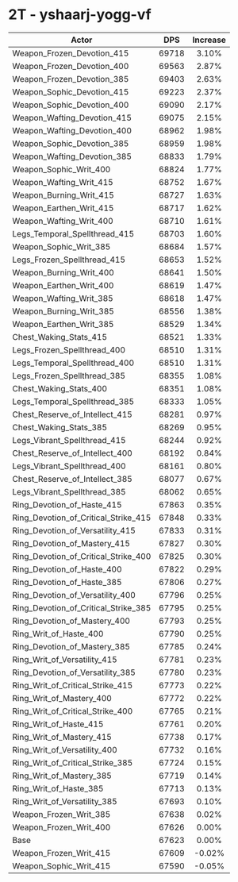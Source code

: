 # 2T - yshaarj-yogg-vf
| Actor | DPS | Increase |
|---|:---:|:---:|
|Weapon_Frozen_Devotion_415|69718|3.10%|
|Weapon_Frozen_Devotion_400|69563|2.87%|
|Weapon_Frozen_Devotion_385|69403|2.63%|
|Weapon_Sophic_Devotion_415|69223|2.37%|
|Weapon_Sophic_Devotion_400|69090|2.17%|
|Weapon_Wafting_Devotion_415|69075|2.15%|
|Weapon_Wafting_Devotion_400|68962|1.98%|
|Weapon_Sophic_Devotion_385|68959|1.98%|
|Weapon_Wafting_Devotion_385|68833|1.79%|
|Weapon_Sophic_Writ_400|68824|1.77%|
|Weapon_Wafting_Writ_415|68752|1.67%|
|Weapon_Burning_Writ_415|68727|1.63%|
|Weapon_Earthen_Writ_415|68717|1.62%|
|Weapon_Wafting_Writ_400|68710|1.61%|
|Legs_Temporal_Spellthread_415|68703|1.60%|
|Weapon_Sophic_Writ_385|68684|1.57%|
|Legs_Frozen_Spellthread_415|68653|1.52%|
|Weapon_Burning_Writ_400|68641|1.50%|
|Weapon_Earthen_Writ_400|68619|1.47%|
|Weapon_Wafting_Writ_385|68618|1.47%|
|Weapon_Burning_Writ_385|68556|1.38%|
|Weapon_Earthen_Writ_385|68529|1.34%|
|Chest_Waking_Stats_415|68521|1.33%|
|Legs_Frozen_Spellthread_400|68510|1.31%|
|Legs_Temporal_Spellthread_400|68510|1.31%|
|Legs_Frozen_Spellthread_385|68355|1.08%|
|Chest_Waking_Stats_400|68351|1.08%|
|Legs_Temporal_Spellthread_385|68333|1.05%|
|Chest_Reserve_of_Intellect_415|68281|0.97%|
|Chest_Waking_Stats_385|68269|0.95%|
|Legs_Vibrant_Spellthread_415|68244|0.92%|
|Chest_Reserve_of_Intellect_400|68192|0.84%|
|Legs_Vibrant_Spellthread_400|68161|0.80%|
|Chest_Reserve_of_Intellect_385|68077|0.67%|
|Legs_Vibrant_Spellthread_385|68062|0.65%|
|Ring_Devotion_of_Haste_415|67863|0.35%|
|Ring_Devotion_of_Critical_Strike_415|67848|0.33%|
|Ring_Devotion_of_Versatility_415|67833|0.31%|
|Ring_Devotion_of_Mastery_415|67827|0.30%|
|Ring_Devotion_of_Critical_Strike_400|67825|0.30%|
|Ring_Devotion_of_Haste_400|67822|0.29%|
|Ring_Devotion_of_Haste_385|67806|0.27%|
|Ring_Devotion_of_Versatility_400|67796|0.25%|
|Ring_Devotion_of_Critical_Strike_385|67795|0.25%|
|Ring_Devotion_of_Mastery_400|67793|0.25%|
|Ring_Writ_of_Haste_400|67790|0.25%|
|Ring_Devotion_of_Mastery_385|67785|0.24%|
|Ring_Writ_of_Versatility_415|67781|0.23%|
|Ring_Devotion_of_Versatility_385|67780|0.23%|
|Ring_Writ_of_Critical_Strike_415|67773|0.22%|
|Ring_Writ_of_Mastery_400|67772|0.22%|
|Ring_Writ_of_Critical_Strike_400|67765|0.21%|
|Ring_Writ_of_Haste_415|67761|0.20%|
|Ring_Writ_of_Mastery_415|67738|0.17%|
|Ring_Writ_of_Versatility_400|67732|0.16%|
|Ring_Writ_of_Critical_Strike_385|67724|0.15%|
|Ring_Writ_of_Mastery_385|67719|0.14%|
|Ring_Writ_of_Haste_385|67713|0.13%|
|Ring_Writ_of_Versatility_385|67693|0.10%|
|Weapon_Frozen_Writ_385|67638|0.02%|
|Weapon_Frozen_Writ_400|67626|0.00%|
|Base|67623|0.00%|
|Weapon_Frozen_Writ_415|67609|-0.02%|
|Weapon_Sophic_Writ_415|67590|-0.05%|

